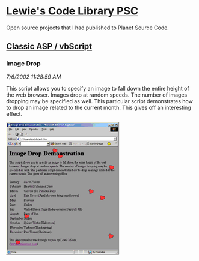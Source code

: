 # [Lewie's Code Library PSC](../../README.md)

Open source projects that I had published to Planet Source Code.

## [Classic ASP / vbScript](../README.md)

### Image Drop

*7/6/2002 11:28:59 AM*

This script allows you to specify an image to fall down the entire height of the web browser. Images drop at random speeds. The number of images dropping may be specified as well. This particular script demonstrates how to drop an image related to the current month. This gives off an interesting effect.

![Screenshot of Image Drop](./screenshot.gif)



